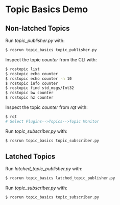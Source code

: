 # Topic Basics Demo

## Non-latched Topics

Run *topic_publisher.py* with:
```bash
$ rosrun topic_basics topic_publisher.py
```

Inspect the topic *counter* from the CLI with:
```bash
$ rostopic list
$ rostopic echo counter
$ rostopic echo counter -n 10
$ rostopic info counter
$ rostopic find std_msgs/Int32
$ rostopic bw counter
$ rostopic hz counter
```

Inspect the topic *counter* from *rqt* with:
```bash
$ rqt
# Select Plugins-->Topics-->Topic Monitor
```

Run *topic_subscriber.py* with:
```bash
$ rosrun topic_basics topic_subscriber.py
```

## Latched Topics

Run *latched_topic_publisher.py* with:
```bash
$ rosrun topic_basics latched_topic_publisher.py
```

Run *topic_subscriber.py* with:
```bash
$ rosrun topic_basics topic_subscriber.py
```




